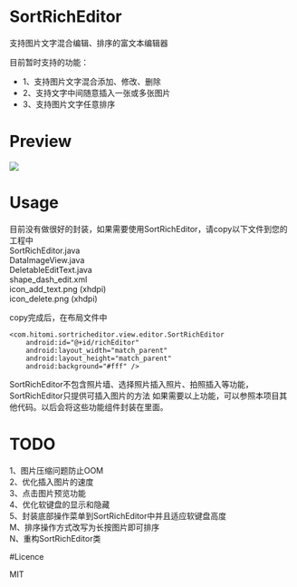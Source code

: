 # SortRichEditor

支持图片文字混合编辑、排序的富文本编辑器

目前暂时支持的功能：

 * 1、支持图片文字混合添加、修改、删除
 * 2、支持文字中间随意插入一张或多张图片
 * 3、支持图片文字任意排序


# Preview

<img src="preview/SortRichEditor.gif"/>


# Usage

目前没有做很好的封装，如果需要使用SortRichEditor，请copy以下文件到您的工程中 <br/>
SortRichEditor.java <br/>
DataImageView.java <br/>
DeletableEditText.java <br/>
shape_dash_edit.xml <br/>
icon_add_text.png (xhdpi) <br/>
icon_delete.png (xhdpi) <br/>

copy完成后，在布局文件中

    <com.hitomi.sortricheditor.view.editor.SortRichEditor
        android:id="@+id/richEditor"
        android:layout_width="match_parent"
        android:layout_height="match_parent"
        android:background="#fff" />

SortRichEditor不包含照片墙、选择照片插入照片、拍照插入等功能，SortRichEditor只提供可插入图片的方法
如果需要以上功能，可以参照本项目其他代码。以后会将这些功能组件封装在里面。


# TODO

1、图片压缩问题防止OOM <br/>
2、优化插入图片的速度 <br/>
3、点击图片预览功能 <br/>
4、优化软键盘的显示和隐藏 <br/>
5、封装底部操作菜单到SortRichEditor中并且适应软键盘高度 <br/>
M、排序操作方式改写为长按图片即可排序 <br/>
N、重构SortRichEditor类 <br/>


#Licence

MIT
